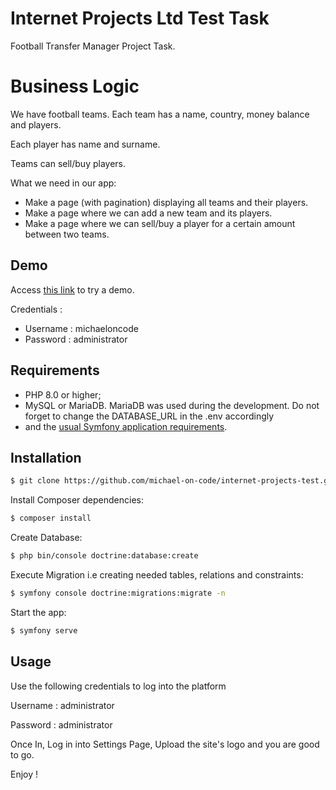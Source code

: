 Internet Projects Ltd Test Task
========================

Football Transfer Manager Project Task.

Business Logic
========================

We have football teams. Each team has a name, country, money balance and players.

Each player has name and surname.

Teams can sell/buy players.

What we need in our app:

- Make a page (with pagination) displaying all teams and their players.
- Make a page where we can add a new team and its players.
- Make a page where we can sell/buy a player for a certain amount between two teams.

Demo
------------

Access [this link][1] to try a demo.

Credentials : 
  * Username : michaeloncode
  * Password : administrator

Requirements
------------

  * PHP 8.0 or higher;
  * MySQL or MariaDB. MariaDB was used during the development. Do not forget to change the DATABASE_URL in the .env accordingly
  * and the [usual Symfony application requirements][2].

Installation
------------

```bash
$ git clone https://github.com/michael-on-code/internet-projects-test.git
```

Install Composer dependencies:

```bash
$ composer install
```

Create Database:

```bash
$ php bin/console doctrine:database:create
```

Execute Migration i.e creating needed tables, relations and constraints:

```bash
$ symfony console doctrine:migrations:migrate -n
```

Start the app:

```bash
$ symfony serve 
```


Usage
-----

Use the following credentials to log into the platform 

Username : administrator

Password : administrator

Once In, Log in into Settings Page, Upload the site's logo and you are good to go.

Enjoy !


[1]: https://bit.ly/michaeloncode-transfer-manager

[2]: https://symfony.com/doc/current/reference/requirements.html
